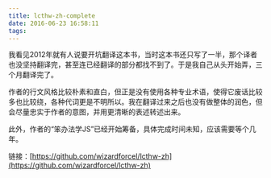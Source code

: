 ```yaml
---
title: lcthw-zh-complete
date: 2016-06-23 16:58:11
tags:
---
```


我看见2012年就有人说要开坑翻译这本书，当时这本书还只写了一半，那个译者也没坚持翻译完，甚至连已经翻译的部分都找不到了。于是我自己从头开始弄，三个月翻译完了。

作者的行文风格比较朴素和直白，但正是没有使用各种专业术语，使得它废话比较多也比较绕，各种代词更是不明所以。我在翻译过来之后也没有做整体的润色，但会尽量忠实于作者的意图，并用更清晰的表述转述出来。

此外，作者的“笨办法学JS”已经开始筹备，具体完成时间未知，应该需要等个几年。

链接：[https://github.com/wizardforcel/lcthw-zh](https://github.com/wizardforcel/lcthw-zh)
